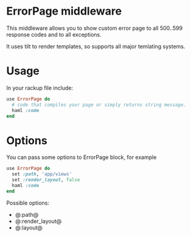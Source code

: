 ErrorPage middleware
====================

This middleware allows you to show custom error page to all 500..599
response codes and to all exceptions.

It uses tilt to render templates, so supports all major temlating systems.

Usage
=====

In your rackup file include:

```ruby
use ErrorPage do
  # code that compiles your page or simply returns string message.
  haml :code
end
```

Options
=======

You can pass some options to ErrorPage block, for example

```ruby
use ErrorPage do
  set :path, 'app/views'
  set :render_layout, false
  haml :code
end
```

Possible options:

- @:path@
- @:render_layout@
- @:layout@
